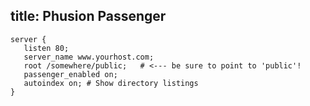 title: Phusion Passenger
---

    server {
       listen 80;
       server_name www.yourhost.com;
       root /somewhere/public;   # <--- be sure to point to 'public'!
       passenger_enabled on;
       autoindex on; # Show directory listings
    }

